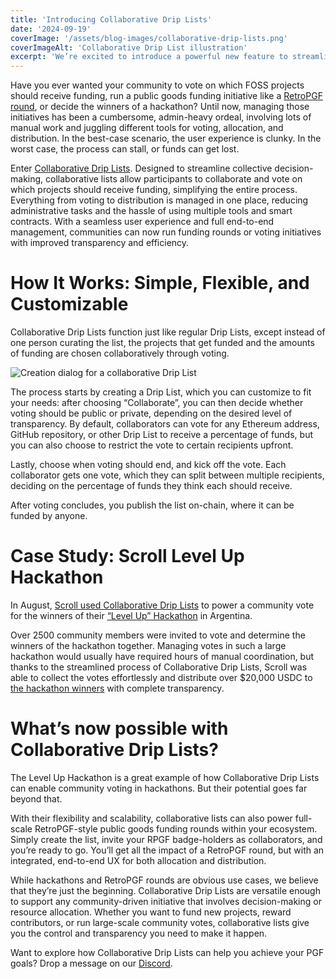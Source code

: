 ```yaml
---
title: 'Introducing Collaborative Drip Lists'
date: '2024-09-19'
coverImage: '/assets/blog-images/collaborative-drip-lists.png'
coverImageAlt: 'Collaborative Drip List illustration'
excerpt: 'We’re excited to introduce a powerful new feature to streamline and simplify the way communities manage funding and voting initiatives: Collaborative Drip Lists.'
---
```


<script>
  import BlogVideoPlayer from "$lib/components/blog/article-layout/components/blog-video-player.svelte";
  import BlogDripListCard from "$lib/components/blog/article-layout/components/blog-drip-list-card.svelte";
</script>

Have you ever wanted your community to vote on which FOSS projects should receive funding, run a public goods funding initiative like a [RetroPGF round](https://medium.com/ethereum-optimism/retroactive-public-goods-funding-33c9b7d00f0c), or decide the winners of a hackathon? Until now, managing those initiatives has been a cumbersome, admin-heavy ordeal, involving lots of manual work and juggling different tools for voting, allocation, and distribution. In the best-case scenario, the user experience is clunky. In the worst case, the process can stall, or funds can get lost.

Enter [Collaborative Drip Lists](https://docs.drips.network/support-your-dependencies/collaborative-drip-lists/creating-a-collaborative-drip-list). Designed to streamline collective decision-making, collaborative lists allow participants to collaborate and vote on which projects should receive funding, simplifying the entire process. Everything from voting to distribution is managed in one place, reducing administrative tasks and the hassle of using multiple tools and smart contracts. With a seamless user experience and full end-to-end management, communities can now run funding rounds or voting initiatives with improved transparency and efficiency.

# How It Works: Simple, Flexible, and Customizable

Collaborative Drip Lists function just like regular Drip Lists, except instead of one person curating the list, the projects that get funded and the amounts of funding are chosen collaboratively through voting.

![Creation dialog for a collaborative Drip List](/assets/blog-images/collaborative-drip-lists-creation.png)

The process starts by creating a Drip List, which you can customize to fit your needs: after choosing “Collaborate”, you can then decide whether voting should be public or private, depending on the desired level of transparency. By default, collaborators can vote for any Ethereum address, GitHub repository, or other Drip List to receive a percentage of funds, but you can also choose to restrict the vote to certain recipients upfront.

Lastly, choose when voting should end, and kick off the vote. Each collaborator gets one vote, which they can split between multiple recipients, deciding on the percentage of funds they think each should receive.

After voting concludes, you publish the list on-chain, where it can be funded by anyone.

<BlogVideoPlayer src="https://www.youtube-nocookie.com/embed/wyP3F8oOGL4?si=j2alHI-VF7XQWl3b" />

# Case Study: Scroll Level Up Hackathon

In August, [Scroll used Collaborative Drip Lists](https://www.drips.network/blog/posts/scroll-argentinia-hackathon) to power a community vote for the winners of their [“Level Up” Hackathon](https://x.com/Scroll_ES/status/1818404010447286774) in Argentina.

Over 2500 community members were invited to vote and determine the winners of the hackathon together. Managing votes in such a large hackathon would usually have required hours of manual coordination, but thanks to the streamlined process of Collaborative Drip Lists, Scroll was able to collect the votes effortlessly and distribute over $20,000 USDC to [the hackathon winners](https://www.drips.network/app/drip-lists/41971962915943119138973997144514496143454239023249281594792952267407) with complete transparency.

<BlogDripListCard dripListId="41971962915943119138973997144514496143454239023249281594792952267407" />

# What’s now possible with Collaborative Drip Lists?

The Level Up Hackathon is a great example of how Collaborative Drip Lists can enable community voting in hackathons. But their potential goes far beyond that.

With their flexibility and scalability, collaborative lists can also power full-scale RetroPGF-style public goods funding rounds within your ecosystem. Simply create the list, invite your RPGF badge-holders as collaborators, and you’re ready to go. You’ll get all the impact of a RetroPGF round, but with an integrated, end-to-end UX for both allocation and distribution.

While hackathons and RetroPGF rounds are obvious use cases, we believe that they’re just the beginning. Collaborative Drip Lists are versatile enough to support any community-driven initiative that involves decision-making or resource allocation. Whether you want to fund new projects, reward contributors, or run large-scale community votes, collaborative lists give you the control and transparency you need to make it happen.

Want to explore how Collaborative Drip Lists can help you achieve your PGF goals? Drop a message on our [Discord](https://discord.com/invite/BakDKKDpHF).
